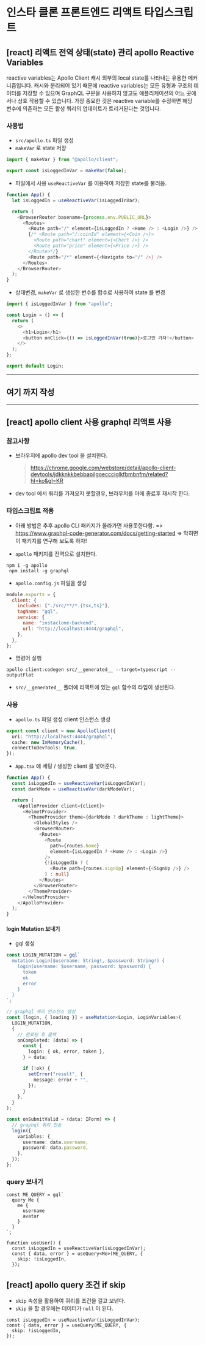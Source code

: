 # 인스타 클론 프론트엔드 리액트 타입스크립트

## [react] 리액트 전역 상태(state) 관리 apollo Reactive Variables

reactive variables는 Apollo Client 캐시 외부의 local state를 나타내는 유용한 메커니즘입니다. 캐시와 분리되어 있기 때문에 reactive variables는 모든 유형과 구조의 데이터를 저장할 수 있으며 GraphQL 구문을 사용하지 않고도 애플리케이션의 어느 곳에서나 상호 작용할 수 있습니다. 가장 중요한 것은 reactive variable를 수정하면 해당 변수에 의존하는 모든 활성 쿼리의 업데이트가 트리거된다는 것입니다.

### 사용법

- `src/apollo.ts` 파일 생성
- `makeVar` 로 state 저장

```ts
import { makeVar } from "@apollo/client";

export const isLoggedInVar = makeVar(false);
```

- 파일에서 사용 `useReactiveVar` 를 이용하여 저장한 state를 불러옴.

```ts
function App() {
  let isLoggedIn = useReactiveVar(isLoggedInVar);

  return (
    <BrowserRouter basename={process.env.PUBLIC_URL}>
      <Routes>
        <Route path="/" element={isLoggedIn ? <Home /> : <Login />} />
        {/* <Route path="/:coinId" element={<Coin />}>
          <Route path="chart" element={<Chart />} />
          <Route path="price" element={<Price />} />
        </Route>*/}
        <Route path="/*" element={<Navigate to="/" />} />
      </Routes>
    </BrowserRouter>
  );
}
```

- 상태변경, `makeVar` 로 생성한 변수를 함수로 사용하여 state 를 변경

```ts
import { isLoggedInVar } from "apollo";

const Login = () => {
  return (
    <>
      <h1>Login</h1>
      <button onClick={() => isLoggedInVar(true)}>로그인 가자!</button>
    </>
  );
};

export default Login;
```

---

## 여기 까지 작성

---

## [react] apollo client 사용 graphql 리액트 사용

### 참고사항

- 브라우저에 apollo dev tool 을 설치한다.
  > https://chrome.google.com/webstore/detail/apollo-client-devtools/jdkknkkbebbapilgoeccciglkfbmbnfm/related?hl=ko&gl=KR
- dev tool 에서 쿼리를 가져오지 못할경우, 브라우저를 아에 종료후 재시작 한다.

### 타입스크립트 적용

- 아래 방법은 추후 apollo CLI 패키지가 올라가면 사용못한다함.
  => https://www.graphql-code-generator.com/docs/getting-started
  => 막히면 이 패키지를 연구해 보도록 하자!

- `apollo` 패키지를 전역으로 설치한다.

```
npm i -g apollo
 npm install -g graphql
```

- `apollo.config.js` 파일을 생성

```js
module.exports = {
  client: {
    includes: ["./src/**/*.{tsx,ts}"],
    tagName: "gql",
    service: {
      name: "instaclone-backend",
      url: "http://localhost:4444/graphql",
    },
  },
};
```

- 명령어 실행

```
apollo client:codegen src/__generated__ --target=typescript --outputFlat
```

- `src/__generated__` 폴더에 리액트에 있는 `gql` 함수의 타입이 생선된다.

### 사용

- `apollo.ts` 파일 생성 client 인스턴스 생성

```ts
export const client = new ApolloClient({
  uri: "http://localhost:4444/graphql",
  cache: new InMemoryCache(),
  connectToDevTools: true,
});
```

- `App.tsx` 에 <ApolloProvider> 세팅 / 생성한 client 를 넣어준다.

```ts
function App() {
  const isLoggedIn = useReactiveVar(isLoggedInVar);
  const darkMode = useReactiveVar(darkModeVar);

  return (
    <ApolloProvider client={client}>
      <HelmetProvider>
        <ThemeProvider theme={darkMode ? darkTheme : lightTheme}>
          <GlobalStyles />
          <BrowserRouter>
            <Routes>
              <Route
                path={routes.home}
                element={isLoggedIn ? <Home /> : <Login />}
              />
              {!isLoggedIn ? (
                <Route path={routes.signUp} element={<SignUp />} />
              ) : null}
            </Routes>
          </BrowserRouter>
        </ThemeProvider>
      </HelmetProvider>
    </ApolloProvider>
  );
}
```

#### login Mutation 보내기

- gql 생성

```ts
const LOGIN_MUTATION = gql`
  mutation Login($username: String!, $password: String!) {
    login(username: $username, password: $password) {
      token
      ok
      error
    }
  }
`;
```

```ts
// graphql 쿼리 인스턴스 생성
const [login, { loading }] = useMutation<Login, LoginVariables>(
  LOGIN_MUTATION,
  {
    // 완료된 후 콜백
    onCompleted: (data) => {
      const {
        login: { ok, error, token },
      } = data;

      if (!ok) {
        setError("result", {
          message: error + "",
        });
      }
    },
  }
);

const onSubmitValid = (data: IForm) => {
  // graphql 쿼리 전송
  login({
    variables: {
      username: data.username,
      password: data.password,
    },
  });
};
```

### query 보내기

```tsx
const ME_QUERY = gql`
  query Me {
    me {
      username
      avatar
    }
  }
`;

function useUser() {
  const isLoggedIn = useReactiveVar(isLoggedInVar);
  const { data, error } = useQuery<Me>(ME_QUERY, {
    skip: !isLoggedIn,
  });
```

## [react] apollo query 조건 if skip

- `skip` 속성을 활용하여 쿼리를 조건을 걸고 보낸다.
- `skip` 을 할 경우에는 데이터가 `null` 이 된다.

```tsx
const isLoggedIn = useReactiveVar(isLoggedInVar);
const { data, error } = useQuery(ME_QUERY, {
  skip: !isLoggedIn,
});
```
